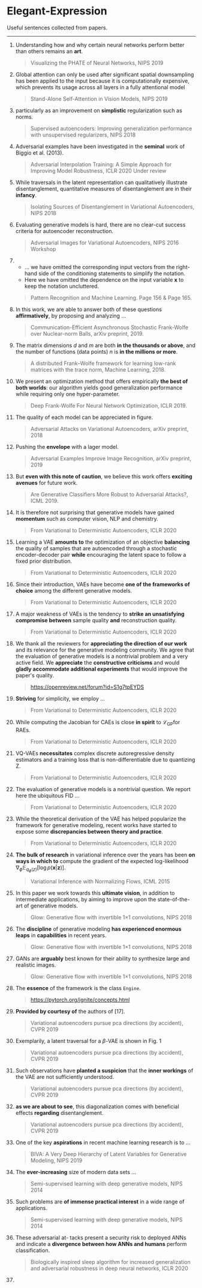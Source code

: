 # Elegant-Expression
Useful sentences collected from papers.

---

1. Understanding how and why certain neural networks perform better than others remains an **art**.

   > Visualizing the PHATE of Neural Networks, NIPS 2019

2. Global attention can only be used after significant spatial downsampling has been applied to the input because it is computationally expensive, which prevents its usage across all layers in a fully attentional model

   > Stand-Alone Self-Attention in Vision Models, NIPS 2019

3. particularly as an improvement on **simplistic** regularization such as norms.

   > Supervised autoencoders: Improving generalization performance with unsupervised regularizers, NIPS 2018

4. Adversarial examples have been investigated in the **seminal** work of Biggio et al. (2013).

   > Adversarial Interpolation Training: A Simple Approach for Improving Model Robustness, ICLR 2020 Under review

5. While traversals in the latent representation can qualitatively illustrate disentanglement, quantitative measures of disentanglement are in their **infancy**.

   > Isolating Sources of Disentanglement in Variational Autoencoders, NIPS 2018

6. Evaluating generative models is hard, there are no clear-cut success criteria for autoencoder reconstruction.

   > Adversarial Images for Variational Autoencoders, NIPS 2016 Workshop

7. - ... we have omitted the corresponding input vectors from the right-hand side of the conditioning statements to simplify the notation.
   - Here we have omitted the dependence on the input variable $\textbf{x}$ to keep the notation uncluttered.

   > Pattern Recognition and Machine Learning. Page 156 & Page 165.

8. In this work, we are able to answer both of these questions **affirmatively**, by proposing and analyzing ...

   > Communication-Efficient Asynchronous Stochastic Frank-Wolfe over Nuclear-norm Balls, arXiv preprint, 2019.

9. The matrix dimensions $d$ and $m$ are both **in the thousands or above**, and the number of functions (data points) $n$ is **in the millions or more**.

   > A distributed Frank–Wolfe framework for learning low-rank matrices with the trace norm, Machine Learning, 2018.

10. We present an optimization method that offers empirically **the best of both worlds**: our algorithm yields good generalization performance while requiring only one hyper-parameter.

    > Deep Frank-Wolfe For Neural Network Optimization, ICLR 2019.

11. The quality of each model can be appreciated in figure.

    > Adversarial Attacks on Variational Autoencoders, arXiv preprint, 2018

12. Pushing the **envelope** with a lager model.

    > Adversarial Examples Improve Image Recognition, arXiv preprint, 2019

13. But **even with this note of caution**, we believe this work offers **exciting avenues** for future work.

    > Are Generative Classifiers More Robust to Adversarial Attacks?, ICML 2019.

14. It is therefore not surprising that generative models have gained **momentum** such as computer vision, NLP and chemistry.

    > From Variational to Deterministic Autoencoders, ICLR 2020

15. Learning a VAE **amounts to** the optimization of an objective **balancing** the quality of samples that are autoencoded through a stochastic encoder-decoder pair **while** encouraging the latent space to follow a fixed prior distribution.

    > From Variational to Deterministic Autoencoders, ICLR 2020

16. Since their introduction, VAEs have become **one of the frameworks of choice** among the different generative models.

    > From Variational to Deterministic Autoencoders, ICLR 2020

17. A major weakness of VAEs is the tendency to **strike an unsatisfying compromise between** sample quality **and** reconstruction quality.

    > From Variational to Deterministic Autoencoders, ICLR 2020

18. We thank all the reviewers for **appreciating the direction of our work** and its relevance for the generative modeling community.  We agree that the evaluation of generative models is a nontrivial problem and a very active field. We **appreciate** the **constructive criticisms** and would **gladly accommodate additional experiments** that would improve the paper's quality.

    > https://openreview.net/forum?id=S1g7tpEYDS

19. **Striving** for simplicity, we employ ...

    > From Variational to Deterministic Autoencoders, ICLR 2020

20. While computing the Jacobian for CAEs is close **in spirit** to $\mathcal{L}_{\mathrm{GP}}$for RAEs.

    > From Variational to Deterministic Autoencoders, ICLR 2020

21. VQ-VAEs **necessitates** complex discrete autoregressive density estimators and a training loss that is non-differentiable due to quantizing $\mathrm{Z}$.

    > From Variational to Deterministic Autoencoders, ICLR 2020

22. The evaluation of generative models is a nontrivial question. We report here the ubiquitous FID ...

    > From Variational to Deterministic Autoencoders, ICLR 2020

23. While the theoretical derivation of the VAE has helped popularize the framework for generative modeling, recent works have started to expose some **discrepancies between theory and practice**.

    > From Variational to Deterministic Autoencoders, ICLR 2020

24. **The bulk of research** in variational inference over the years has been **on ways in which to** compute the gradient of the expected log-likelihood $\nabla_{\phi} \mathbb{E}_{q_{\phi}(z)}[\log p(\mathbf{x} | \mathbf{z})]$.

    > Variational Inference with Normalizing Flows, ICML 2015

25. In this paper we work towards this **ultimate vision**, in addition to intermediate applications, by aiming to improve upon the state-of-the-art of generative models.

    > Glow: Generative flow with invertible 1×1 convolutions, NIPS 2018

26. The **discipline** of generative modeling **has experienced enormous leaps** in **capabilities** in recent years.

    > Glow: Generative flow with invertible 1×1 convolutions, NIPS 2018

27. GANs are **arguably** best known for their ability to synthesize large and realistic images.

    > Glow: Generative flow with invertible 1×1 convolutions, NIPS 2018

28. The **essence** of the framework is the class `Engine`.

    > https://pytorch.org/ignite/concepts.html

29. **Provided by courtesy of** the authors of [17].

    > Variational autoencoders pursue pca directions (by accident), CVPR 2019

30. Exemplarily, a latent traversal for a $\beta$-VAE is shown in Fig. 1

    > Variational autoencoders pursue pca directions (by accident), CVPR 2019

31. Such observations have **planted a suspicion** that the **inner workings** of the VAE are not sufficiently understood.

    > Variational autoencoders pursue pca directions (by accident), CVPR 2019

32. **as we are about to see**, this diagonalization comes with beneficial effects **regarding** disentanglement.

    > Variational autoencoders pursue pca directions (by accident), CVPR 2019

33. One of the key **aspirations** in recent machine learning research is to ...

    > BIVA: A Very Deep Hierarchy of Latent Variables for Generative Modeling, NIPS 2019

34. The **ever-increasing** size of modern data sets ...

    > Semi-supervised learning with deep generative models, NIPS 2014

35. Such problems are **of immense practical interest** in a wide range of applications.

    > Semi-supervised learning with deep generative models, NIPS 2014

36. These adversarial at- tacks present a security risk to deployed ANNs and indicate a **divergence between how ANNs and humans** perform classification.

    > Biologically inspired sleep algorithm for increased generalization and adversarial robustness in deep neural networks, ICLR 2020

37. 
